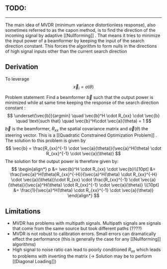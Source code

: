 
TODO: 
- 
___


The main idea of MVDR (minimum variance distortionless response), also sometimes referred  to as the capon method, is to find the direction of the incoming signal by adaptive [[Nullforming]] . That means it tries to minimize the input power of a beamformer by keeping the input of the search direction constant. This forces the algorithm to form nulls in the directions of high signal inputs other than the current search direction 

## Derivation 

To leverage 
$$
\vec{x}_i = a(\theta)
$$

Problem statement: Find a beamformer $\vec{b}$ such that the output power is minimized while at same time keeping the response of the search direction constant :
$$
\underset{\vec{b}}{argmin} \quad \vec{b}^H \cdot R_{xx} \cdot \vec{b} \quad \text{such that} \quad \vec{b}^H\cdot \vec{a}(\theta) = 1
$$
$\vec{b}$ is the beamformer, $R_{xx}$ the spatial covariance matrix and $\vec{a}(\theta)$ the steering vector. This is a  [[Quadratic Constrained Optimization Problem]] . The solution to this problem is given by
$$
\vec{b} = \frac{R_{xx}^{-1} \cdot \vec{a}(\theta)}{\vec{a}^H(\theta) \cdot R_{xx}^{-1} \cdot \vec{a}(\theta)}
$$
The solution for the output power is therefore given by:
$$
\begin{align*}
p 
&= \vec{b}^H \cdot R_{xx} \cdot \vec{b}\\[10pt]
&= \frac{\vec{a}^H(\theta)R_{xx}^{-H}}{\vec{a}^H(\theta) \cdot R_{xx}^{-H} \cdot \vec{a}(\theta)}\cdot R_{xx} \cdot \frac{R_{xx}^{-1} \cdot \vec{a}(\theta)}{\vec{a}^H(\theta) \cdot R_{xx}^{-1} \cdot \vec{a}(\theta)} \\[10pt]
&=
\frac{1}{\vec{a}^H(\theta) \cdot R_{xx}^{-1} \cdot \vec{a}(\theta)}
\end{align*}
$$

## Limitations

- MVDR has problems with multipath signals. Multipath signals are signals that come from the same source but took different paths (????)
- MVDR is not robust to calibration errors. Small errors can dramatically effect the performance (this is generally the case for any [[Nullforming]] algorithms)
- High signal to noise ratio can lead to poorly conditioned $R_{xx}$  which leads to problems with inverting the matrix (-> Solution may be to perform [[Diagonal Loading]]) 